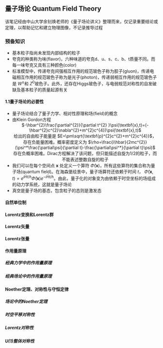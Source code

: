 ## 量子场论 Quantum Field Theory
该笔记经由中山大学余钊焕老师的《量子场论讲义》整理而来，仅记录重要结论或定理，以帮助记忆和建立物理图像，不记录推导过程
### 预备知识 
* 基本粒子指尚未发现内部结构的粒子
* 夸克的种类称为味(flavor)，六种味道的夸克d、u、s、c、b、t质量不同。而每一味夸克又具有三种颜色(color)
* 标准模型中，传递夸克间强相互作用的规范玻色子称为胶子(gluon)，传递电磁相互作用的规范玻色子称为是光子(photon)，传递弱相互作用的规范玻色子是 $W^{\pm}$和 $Z^{0}$玻色子。此外，还存在Higgs玻色子，与电弱规范对称性的自发破缺及基本粒子的质量起源有关
#### 1.1量子场论的必要性
* 量子场论结合了量子力学、相对性原理和场(field)的概念
* 由Klein Gordon方程  
  <center>$-\hbar^{2}\frac{\partial^{2}}{\partial t^{2} }\psi(\textbf{x},t)=(-\hbar^{2}c^{2}\nabla^{2}+m^{2}c^{4})\psi(\textbf{x},t)$<center>   
  给出的自由粒子能量是 $E=\pm\sqrt{\textbf{p}^{2}c^{2}+m^{2}c^{4}}$，存在负能量困难。概率密度定义为  
  $\rho=\frac{i\hbar}{2mc^{2}}(\psi^*\frac{\partial\psi}{\partial t}-\frac{\partial\psi^*}{\partial t}\psi)$
  存在负概率困难。Dirac方程解决了该问题，但只能描述自旋为1/2的粒子，而不能表述整数自旋的粒子
* 我们可以在每个空间点 $\textbf{x}$ 处定义一个算符 $\hat{\Phi}(\textbf{x})$，所有这些算符的集合称为量子场(quantum field)。在海森堡绘景中，量子场算符还依赖于时间 $t$， $\hat{\Phi}(\textbf{x},t)=e^{i\hat{H}t/\hbar}\hat{\Phi}(\textbf{x})e^{-i\hat{H}t/\hbar}$。由此，量子化的对象变为由依赖于时空坐标的场组成的动力学系统，这就是量子场论
* 真空是量子场的基态，包含粒子的态则是激发态
#### 自然单位制
#### Lorentz变换和Lorentz群
#### Lorentz矢量
#### Lorentz张量
#### 作用量原理
##### 经典力学中的作用量原理
##### 经典场论中的作用量原理
#### Noether定理、对称性与守恒定律
##### 场论中的Noether定理
##### 时空平移对称性
##### Lorentz对称性
##### U(1)整体对称性
